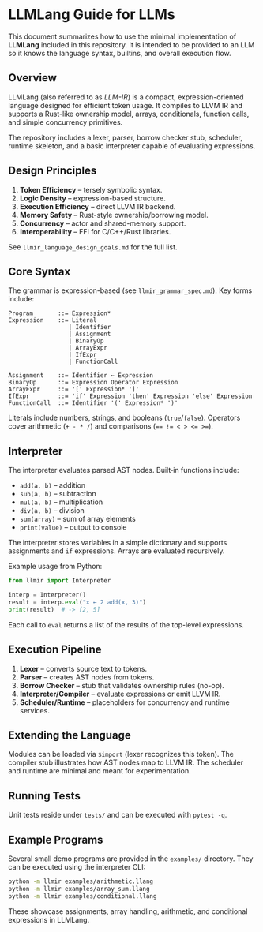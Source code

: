 # LLMLang Guide for LLMs

This document summarizes how to use the minimal implementation of **LLMLang** included in this repository. It is intended to be provided to an LLM so it knows the language syntax, builtins, and overall execution flow.

## Overview

LLMLang (also referred to as *LLM-IR*) is a compact, expression-oriented language designed for efficient token usage. It compiles to LLVM IR and supports a Rust-like ownership model, arrays, conditionals, function calls, and simple concurrency primitives.

The repository includes a lexer, parser, borrow checker stub, scheduler, runtime skeleton, and a basic interpreter capable of evaluating expressions.

## Design Principles

1. **Token Efficiency** – tersely symbolic syntax.
2. **Logic Density** – expression-based structure.
3. **Execution Efficiency** – direct LLVM IR backend.
4. **Memory Safety** – Rust-style ownership/borrowing model.
5. **Concurrency** – actor and shared-memory support.
6. **Interoperability** – FFI for C/C++/Rust libraries.

See `llmir_language_design_goals.md` for the full list.

## Core Syntax

The grammar is expression-based (see `llmir_grammar_spec.md`). Key forms include:

```
Program       ::= Expression*
Expression    ::= Literal
                 | Identifier
                 | Assignment
                 | BinaryOp
                 | ArrayExpr
                 | IfExpr
                 | FunctionCall

Assignment    ::= Identifier ← Expression
BinaryOp      ::= Expression Operator Expression
ArrayExpr     ::= '[' Expression* ']'
IfExpr        ::= 'if' Expression 'then' Expression 'else' Expression
FunctionCall  ::= Identifier '(' Expression* ')'
```

Literals include numbers, strings, and booleans (`true`/`false`). Operators cover arithmetic (`+ - * /`) and comparisons (`== != < > <= >=`).

## Interpreter

The interpreter evaluates parsed AST nodes. Built‑in functions include:

- `add(a, b)` – addition
- `sub(a, b)` – subtraction
- `mul(a, b)` – multiplication
- `div(a, b)` – division
- `sum(array)` – sum of array elements
- `print(value)` – output to console

The interpreter stores variables in a simple dictionary and supports assignments and `if` expressions. Arrays are evaluated recursively.

Example usage from Python:

```python
from llmir import Interpreter

interp = Interpreter()
result = interp.eval("x ← 2 add(x, 3)")
print(result)  # -> [2, 5]
```

Each call to `eval` returns a list of the results of the top-level expressions.

## Execution Pipeline

1. **Lexer** – converts source text to tokens.
2. **Parser** – creates AST nodes from tokens.
3. **Borrow Checker** – stub that validates ownership rules (no-op).
4. **Interpreter/Compiler** – evaluate expressions or emit LLVM IR.
5. **Scheduler/Runtime** – placeholders for concurrency and runtime services.

## Extending the Language

Modules can be loaded via `$import` (lexer recognizes this token). The compiler stub illustrates how AST nodes map to LLVM IR. The scheduler and runtime are minimal and meant for experimentation.

## Running Tests

Unit tests reside under `tests/` and can be executed with `pytest -q`.

## Example Programs

Several small demo programs are provided in the `examples/` directory. They can
be executed using the interpreter CLI:

```bash
python -m llmir examples/arithmetic.llang
python -m llmir examples/array_sum.llang
python -m llmir examples/conditional.llang
```

These showcase assignments, array handling, arithmetic, and conditional
expressions in LLMLang.


